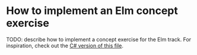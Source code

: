 # How to implement an Elm concept exercise

TODO: describe how to implement a concept exercise for the Elm track. For inspiration, check out the [C# version of this file][csharp-implementing].

[csharp-implementing]: ../../csharp/reference/implementing-a-concept-exercise.md
